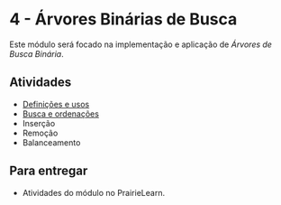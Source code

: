 # 4 - Árvores Binárias de Busca

Este módulo será focado na implementação e aplicação de *Árvores de Busca Binária*. 
## Atividades

- [Definições e usos](intro)
- [Busca e ordenações](query)
- Inserção 
- Remoção
- Balanceamento

## Para entregar

- Atividades do módulo no PrairieLearn.
